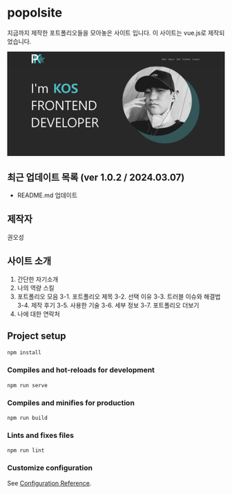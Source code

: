# popolsite
지금까지 제작한 포트폴리오들을 모아놓은 사이트 입니다.
이 사이트는 vue.js로 제작되었습니다.

<img src="./public/assets/popolmain.png" alt="포폴 메인 사진"/>

## 최근 업데이트 목록 (ver 1.0.2 / 2024.03.07)
- README.md 업데이트 

## 제작자
권오성

## 사이트 소개
1. 간단한 자기소개
2. 나의 역량 스킬
3. 포트폴리오 모음
   3-1. 포트폴리오 제목
   3-2. 선택 이유
   3-3. 트러블 이슈와 해결법
   3-4. 제작 후기
   3-5. 사용한 기술
   3-6. 세부 정보
   3-7. 포트폴리오 더보기
5. 나에 대한 연락처

## Project setup
```
npm install
```

### Compiles and hot-reloads for development
```
npm run serve
```

### Compiles and minifies for production
```
npm run build
```

### Lints and fixes files
```
npm run lint
```

### Customize configuration
See [Configuration Reference](https://cli.vuejs.org/config/).
